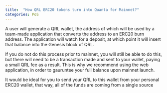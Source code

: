```yaml
---
title:  "How QRL ERC20 tokens turn into Quanta for Mainnet?"
categories: PoS
---
```


A user will generate a QRL wallet, the address of which will be used by a team-made application that converts the address to an ERC20 burn address. The application will watch for a deposit, at which point it will insert that balance into the Genesis block of QRL.

If you do not do this process prior to mainnet, you will still be able to do this, but there will need to be a transaction made and sent to your wallet, paying a small QRL fee as a result. This is why we recommend using the web application, in order to gauruntee your full balance upon mainnet launch.

It would be ideal for you to send your QRL to this wallet from your personal ERC20 wallet, that way, all of the funds are coming from a single source